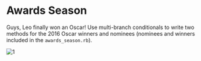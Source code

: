 # Awards Season
Guys, Leo finally won an Oscar! Use multi-branch conditionals to write two methods for the 2016 Oscar winners and nominees (nominees and winners included in the `awards_season.rb`). 

![1](http://i.imgur.com/IRjOrvW.gif)    
